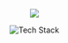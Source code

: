 <!-- 
<p align="center">
    <picture>
      <source
        srcset="https://github-readme-stats.vercel.app/api?username=thezacharytaylor&show_icons=true&hide=stars&theme=gruvbox"
        media="(prefers-color-scheme: dark)"
      />
      <source
        srcset="https://github-readme-stats.vercel.app/api?username=thezacharytaylor&show_icons=true&hide=stars&theme=gruvbox_light"
        media="(prefers-color-scheme: light), (prefers-color-scheme: no-preference)"
      />
      <img src="https://github-readme-stats.vercel.app/api?username=thezacharytaylor&show_icons=true&hide=stars" />
    </picture>
</p> 
-->
<!-- Themes -->
<!-- dark: soft-green, material-palenight, github-dark, hacker, tokyo, earth, github-green-purple, android-dark, git-dark, modern-lilac, modern-lilac2 -->
<!-- light: blood, ice-gray, github-light, -->

<!-- Markdown -->
<!-- [![GitHub Streak](https://github-readme-streak-stats.herokuapp.com?user=thezacharytaylor&theme=material-palenight&mode=weekly)](https://git.io/streak-stats) -->

<!-- Source -->
<!-- /https://github-readme-streak-stats.herokuapp.com/demo/ -->
<p align="center">
    <a href="https://git.io/streak-stats">
        <picture>
            <source 
                srcset="https://github-readme-streak-stats-mu-one.vercel.app?user=thezacharytaylor&theme=catppuccin-mocha&mode=weekly" 
                media="(prefers-color-scheme: dark)" />
            <source 
                srcset="https://github-readme-streak-stats.herokuapp.com?user=thezacharytaylor&theme=catppuccin-latte&mode=weekly" 
                media="(prefers-color-scheme: light), (prefers-color-scheme: no-preference)" />
            <img src="https://github-readme-streak-stats.herokuapp.com?user=thezacharytaylor&mode=weekly" />
        </picture>
  </a>
</p>
<p align="center">
    <picture>
        <source srcset="https://github-readme-tech-stack.vercel.app/api/cards?title=Tech+Stack&fontFamily=Verdana&lineCount=5&theme=catppuccin_mocha&bg=%231e1e2e&badge=%23181825&border=%236c7086&titleColor=%2394e2d5&line1=html5%2Chtml5%2CE34F26%3Bcss3%2Ccss3%2C1572B6%3Bjavascript%2Cjavascript%2CF7DF1D%3Bphp%2Cphp%2C777BB4%3B&line2=WordPress%2CWordPress%2C3858e9%3Bvue.js%2Cvue%2C42b983%3BSASS%2CSASS%2Cbf4080%3BTailwindCSS%2CTailwindCSS%2C3b82f6%3B&line3=Bootstrap%2CBootstrap%2C8512FA%3BjQuery%2CjQuery%2C0769ad%3Bgatsby%2Cgatsby%2C663399%3B&line4=git%2Cgit%2CF05034%3Breact%2Creact%2C58a6ff%3Btypescript%2Ctypescript%2C777BB4%3BLua%2Clua%2C2B2D72%3B&line5=shell+script%2Cshell+script%2C120F11%3Bapache%2Capache%2CD41F29%3Bnginx%2Cnginx%2C029639%3B" 
            media="(prefers-color-scheme: dark)" />
<source srcset="https://github-readme-tech-stack.vercel.app/api/cards?title=Tech+Stack&fontFamily=Verdana&lineCount=5&theme=catppuccin_latte&bg=%23eff1f5&badge=%23e6e9ef&border=%23E4E2E2&titleColor=%23179299&line1=html5%2Chtml5%2CE34F26%3Bcss3%2Ccss3%2C1572B6%3Bjavascript%2Cjavascript%2CF7DF1D%3Bphp%2Cphp%2C777BB4%3B&line2=WordPress%2CWordPress%2C3858e9%3Bvue.js%2Cvue%2C42b983%3BSASS%2CSASS%2Cbf4080%3BTailwindCSS%2CTailwindCSS%2C3b82f6%3B&line3=Bootstrap%2CBootstrap%2C8512FA%3BjQuery%2CjQuery%2C0769ad%3Bgatsby%2Cgatsby%2C663399%3B&line4=git%2Cgit%2CF05034%3Breact%2Creact%2C58a6ff%3Btypescript%2Ctypescript%2C777BB4%3BLua%2Clua%2C2B2D72%3B&line5=shell+script%2Cshell+script%2C120F11%3Bapache%2Capache%2CD41F29%3Bnginx%2Cnginx%2C029639%3B"
        media="(prefers-color-scheme: light), (prefers-color-scheme: no-preference)" />
    <img src="https://github-readme-tech-stack.vercel.app/api/cards?title=Tech+Stack&fontFamily=Verdana&lineCount=5&line1=html5%2Chtml5%2CE34F26%3Bcss3%2Ccss3%2C1572B6%3Bjavascript%2Cjavascript%2CF7DF1D%3Bphp%2Cphp%2C777BB4%3B&line2=WordPress%2CWordPress%2C3858e9%3Bvue.js%2Cvue%2C42b983%3BSASS%2CSASS%2Cbf4080%3BTailwindCSS%2CTailwindCSS%2C3b82f6%3B&line3=Bootstrap%2CBootstrap%2C8512FA%3BjQuery%2CjQuery%2C0769ad%3Bgatsby%2Cgatsby%2C663399%3B&line4=git%2Cgit%2CF05034%3Breact%2Creact%2C58a6ff%3Btypescript%2Ctypescript%2C777BB4%3BLua%2Clua%2C2B2D72%3B&line5=shell+script%2Cshell+script%2C120F11%3Bapache%2Capache%2CD41F29%3Bnginx%2Cnginx%2C029639%3B" alt="Tech Stack" />
        <picture>
</p>

